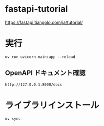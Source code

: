 # fastapi-tutorial

https://fastapi.tiangolo.com/ja/tutorial/

# 実行

```
uv run uvicorn main:app --reload
```

## OpenAPI ドキュメント確認

```
http://127.0.0.1:8000/docs
```

# ライブラリインストール

```
uv sync
```
